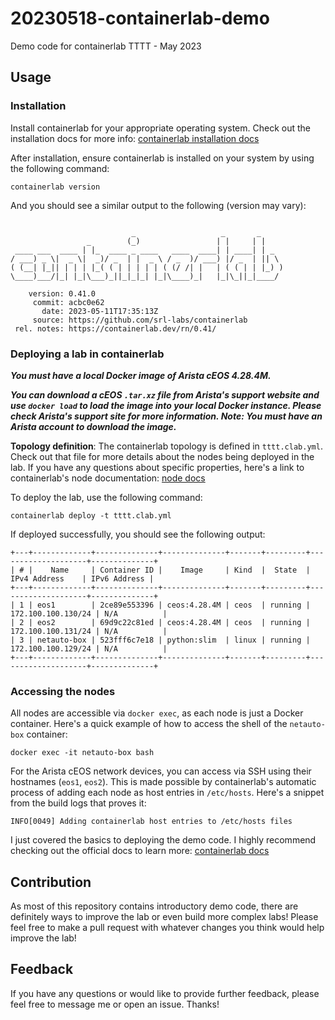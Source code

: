 # 20230518-containerlab-demo
Demo code for containerlab TTTT - May 2023

## Usage

### Installation

Install containerlab for your appropriate operating system. Check out the installation docs for more info: [containerlab installation docs](https://containerlab.dev/install/)

After installation, ensure containerlab is installed on your system by using the following command:
```
containerlab version
```

And you should see a similar output to the following (version may vary):
```

                           _                   _       _
                 _        (_)                 | |     | |
 ____ ___  ____ | |_  ____ _ ____   ____  ____| | ____| | _
/ ___) _ \|  _ \|  _)/ _  | |  _ \ / _  )/ ___) |/ _  | || \
( (__| |_|| | | | |_( ( | | | | | ( (/ /| |   | ( ( | | |_) )
\____)___/|_| |_|\___)_||_|_|_| |_|\____)_|   |_|\_||_|____/

    version: 0.41.0
     commit: acbc0e62
       date: 2023-05-11T17:35:13Z
     source: https://github.com/srl-labs/containerlab
 rel. notes: https://containerlab.dev/rn/0.41/
```

### Deploying a lab in containerlab

***You must have a local Docker image of Arista cEOS 4.28.4M.***

***You can download a cEOS `.tar.xz` file from Arista's support website and use `docker load` to load the image into your local Docker instance. Please check Arista's support site for more information. Note: You must have an Arista account to download the image.***

**Topology definition**: The containerlab topology is defined in `tttt.clab.yml`. Check out that file for more details about the nodes being deployed in the lab. If you have any questions about specific properties, here's a link to containerlab's node documentation: [node docs](https://containerlab.dev/manual/nodes/)

To deploy the lab, use the following command:
```
containerlab deploy -t tttt.clab.yml
```

If deployed successfully, you should see the following output:
```
+---+-------------+--------------+--------------+-------+---------+--------------------+--------------+
| # |    Name     | Container ID |    Image     | Kind  |  State  |    IPv4 Address    | IPv6 Address |
+---+-------------+--------------+--------------+-------+---------+--------------------+--------------+
| 1 | eos1        | 2ce89e553396 | ceos:4.28.4M | ceos  | running | 172.100.100.130/24 | N/A          |
| 2 | eos2        | 69d9c22c81ed | ceos:4.28.4M | ceos  | running | 172.100.100.131/24 | N/A          |
| 3 | netauto-box | 523fff6c7e18 | python:slim  | linux | running | 172.100.100.129/24 | N/A          |
+---+-------------+--------------+--------------+-------+---------+--------------------+--------------+
```

### Accessing the nodes

All nodes are accessible via `docker exec`, as each node is just a Docker container. Here's a quick example of how to access the shell of the `netauto-box` container:
```
docker exec -it netauto-box bash
```

For the Arista cEOS network devices, you can access via SSH using their hostnames (`eos1`, `eos2`). This is made possible by containerlab's automatic process of adding each node as host entries in `/etc/hosts`. Here's a snippet from the build logs that proves it:
```
INFO[0049] Adding containerlab host entries to /etc/hosts files
```

I just covered the basics to deploying the demo code. I highly recommend checking out the official docs to learn more: [containerlab docs](https://containerlab.dev/)

## Contribution

As most of this repository contains introductory demo code, there are definitely ways to improve the lab or even build more complex labs! Please feel free to make a pull request with whatever changes you think would help improve the lab!

## Feedback

If you have any questions or would like to provide further feedback, please feel free to message me or open an issue. Thanks!